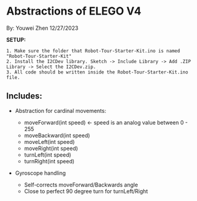 # Abstractions of ELEGO V4

By: Youwei Zhen 12/27/2023

**SETUP:**
```
1. Make sure the folder that Robot-Tour-Starter-Kit.ino is named "Robot-Tour-Starter-Kit"
2. Install the I2CDev library. Sketch -> Include Library -> Add .ZIP Library -> Select the I2CDev.zip.
3. All code should be written inside the Robot-Tour-Starter-Kit.ino file.
```

## Includes:
- Abstraction for cardinal movements:
    - moveForward(int speed) <- speed is an analog value between 0 - 255
    - moveBackward(int speed)
    - moveLeft(int speed)
    - moveRight(int speed)
    - turnLeft(int speed)
    - turnRight(int speed)

- Gyroscope handling
    - Self-corrects moveForward/Backwards angle
    - Close to perfect 90 degree turn for turnLeft/Right